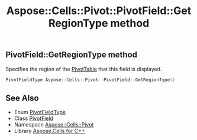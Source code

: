 ﻿---
title: Aspose::Cells::Pivot::PivotField::GetRegionType method
linktitle: GetRegionType
second_title: Aspose.Cells for C++ API Reference
description: 'Aspose::Cells::Pivot::PivotField::GetRegionType method. Specifies the region of the PivotTable that this field is displayed in C++.'
type: docs
weight: 2400
url: /cpp/aspose.cells.pivot/pivotfield/getregiontype/
---
## PivotField::GetRegionType method


Specifies the region of the [PivotTable](../../pivottable/) that this field is displayed.

```cpp
PivotFieldType Aspose::Cells::Pivot::PivotField::GetRegionType()
```

## See Also

* Enum [PivotFieldType](../../pivotfieldtype/)
* Class [PivotField](../)
* Namespace [Aspose::Cells::Pivot](../../)
* Library [Aspose.Cells for C++](../../../)
